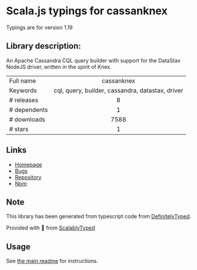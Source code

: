 
# Scala.js typings for cassanknex

Typings are for version 1.19

## Library description:
An Apache Cassandra CQL query builder with support for the DataStax NodeJS driver, written in the spirit of Knex.

|                    |                 |
| ------------------ | :-------------: |
| Full name          | cassanknex |
| Keywords           | cql, query, builder, cassandra, datastax, driver |
| # releases         | 8 |
| # dependents       | 1 |
| # downloads        | 7588 |
| # stars            | 1 |

## Links
- [Homepage](https://github.com/azuqua/cassanknex)
- [Bugs](https://github.com/azuqua/cassanknex/issues)
- [Repository](https://github.com/azuqua/cassanknex)
- [Npm](https://www.npmjs.com/package/cassanknex)
    


## Note
This library has been generated from typescript code from [DefinitelyTyped](https://definitelytyped.org).

Provided with :purple_heart: from [ScalablyTyped](https://github.com/oyvindberg/ScalablyTyped)

## Usage
See [the main readme](../../readme.md) for instructions.


